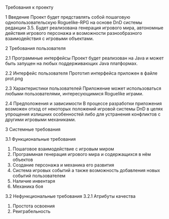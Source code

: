 Требования к проекту

1 Введение
Проект будет представлять собой  пошаговую однопользовательскую Roguelike-RPG на основе DnD системы редакции 3.5.
Будет реализована генерация игрового мира, автономные действия игрового персонажа и возможности разнообразного взаимодействия с игровыми объектами.

2 Требования пользователя

2.1 Программные интерфейсы
Проект будет реализован на Java и может быть запущен на любых поддерживающих Java платформах.

2.2 Интерфейс пользователя
Прототип интерфейса приложен в файле prot.png

2.3 Характеристики пользователей
Приложение может использоваться любыми пользователями, интересующимися Roguelike играми.

2.4 Предположения и зависимости
В процессе разработки приложения возможен отход от некоторых положений игровой системы DnD в целях упрощения излишних особенностей либо для устранения конфликтов с другими игровыми механиками.

3 Системные требования		

3.1 Функциональные требования
1. Пошаговое взаимодействие с игровым миром
2. Программная генерация игрового мира и содержащихся в нём объектов 
3. Создание персонажа и механика его развития
4. Система игровых событий а также возможность добавления новых событий пользователем
5. Наличие инвентаря
6. Механика боя
	
3.2 Нефункциональные требования
3.2.1 Атрибуты качества
1. Простота освоения
2. Реиграбельность	
